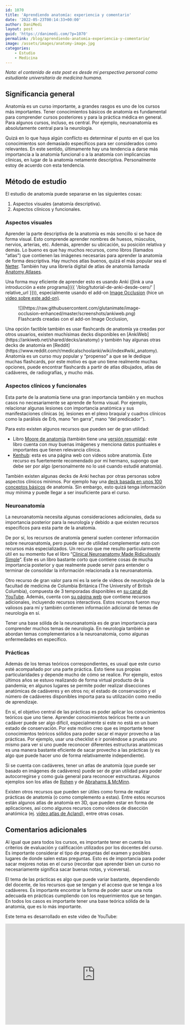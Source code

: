 ```yaml
---
id: 1070
title: 'Aprendiendo anatomía: experiencia y comentario'
date: '2022-05-23T00:14:33+00:00'
author: DaniMedi
layout: post
guid: 'https://danimedi.com/?p=1070'
permalink: /blog/aprendiendo-anatomia-experiencia-y-comentario/
image: /assets/images/anatomy-image.jpg
categories:
    - Estudio
    - Medicina
---
```


*Nota: el contenido de este post es desde mi perspectiva personal como estudiante universitario de medicina humana.*

## Significancia general

Anatomía es un curso importante, a grandes rasgos es uno de los cursos más importantes. Tener conocimientos básicos de anatomía es fundamental para comprender cursos posteriores y para la práctica médica en general. Para algunos cursos, incluso, es central. Por ejemplo, neuroanatomía es absolutamente central para la neurología.

Quizá en lo que haya algún conflicto es determinar el punto en el que los conocimientos son demasiado específicos para ser considerados como relevantes. En este sentido, últimamente hay una tendencia a darse más importancia a la anatomía funcional o a la anatomía con implicancias clínicas, en lugar de la anatomía netamente descriptiva. Personalmente estoy de acuerdo con esta tendencia.

## Método de estudio

El estudio de anatomía puede separarse en las siguientes cosas:

1. Aspectos visuales (anatomía descriptiva).
2. Aspectos clínicos y funcionales.

### Aspectos visuales

Aprender la parte descriptiva de la anatomía es más sencillo si se hace de forma visual. Esto comprende aprender nombres de huesos, músculos, nervios, arterias, etc. Además, aprender su ubicación, su posición relativa y demás. Lo bueno es que hay muchos recursos, como libros (llamados “atlas”) que contienen las imágenes necesarias para aprender la anatomía de forma descriptiva. Hay muchos atlas buenos, quizá el más popular sea el [Netter](https://www.amazon.com/Atlas-Human-Anatomy-Netter-Science/dp/0323393225). También hay una librería digital de atlas de anatomía llamada [Anatomy Atlases](https://www.anatomyatlases.org/).

Una forma muy eficiente de aprender esto es usando Anki ([link a una introducción a este programa]({{ '/blog/tutorial-de-anki-desde-cero/' | relative_url }})), especialmente usando el add-on [Image Occlusion](https://ankiweb.net/shared/info/1374772155) (hice un [video sobre este add-on)](https://youtu.be/qS027thPKP4).

<figure class="wp-block-image size-large">![](https://raw.githubusercontent.com/glutanimate/image-occlusion-enhanced/master/screenshots/ankiweb.png)<figcaption>Flashcards creadas con el add-on Image Occlusion,</figcaption></figure>Una opción factible también es usar flashcards de anatomía ya creadas por otros usuarios, existen muchísimas decks disponibles en [AnkiWeb](https://ankiweb.net/shared/decks/anatomy) y también hay algunas otras decks de anatomía en [Reddit](https://www.reddit.com/r/medicalschoolanki/wiki/index#wiki_anatomy). Anatomía es un curso muy popular y “propenso” a que se le dedique muchas flashcards, por este motivo es que uno tiene realmente muchas opciones, puede encontrar flashcards a partir de atlas dibujados, atlas de cadáveres, de radiografías, y mucho más.

### Aspectos clínicos y funcionales

Esta parte de la anatomía tiene una gran importancia también y en muchos casos no necesariamente se aprende de forma visual. Por ejemplo, relacionar algunas lesiones con importancia anatómica y sus manifestaciones clínicas (ej. lesiones en el plexo braquial y cuadros clínicos como la parálisis de Erb, mano “en garra”, mano “del predicador”).

Para esto existen algunos recursos que pueden ser de gran utilidad:

- Libro [Moore de anatomía](https://shop.lww.com/Moore-s-Clinically-Oriented-Anatomy/p/9781975154066) (también tiene una [versión resumida](https://shop.lww.com/Moore-s-Essential-Clinical-Anatomy/p/9781496369659)): este libro cuenta con muy buenas imágenes y menciona datos puntuales e importantes que tienen relevancia clínica.
- [Kenhub](https://www.kenhub.com/): esta es una página web con videos sobre anatomía. Este recurso es fuertemente recomendado por mi hermano, supongo que debe ser por algo (personalmente no lo usé cuando estudié anatomía).

También existen algunas decks de Anki hechas por otras personas sobre aspectos clínicos mínimos. Por ejemplo hay una [deck basada en unos 100 conceptos básicos](https://www.reddit.com/r/medicalschoolanki/comments/cnkw4c/100_concepts_anatomy_deck_cloze_style_469_cards/) de anatomía. Sin embargo, esto quizá tenga información muy mínima y puede llegar a ser insuficiente para el curso.

### Neuroanatomía

La neuroanatomía necesita algunas consideraciones adicionales, dada su importancia posterior para la neurología y debido a que existen recursos específicos para esta parte de la anatomía.

De por sí, los recursos de anatomía general suelen contener información sobre neuroanatomía, pero puede ser de utilidad complementar esto con recursos más especializados. Un recurso que me resulto particularmente útil en su momento fue el libro “[Clinical Neuroanatomy Made Ridiculously Simple](https://www.amazon.com/Clinical-Neuroanatomy-Made-Ridiculously-Simple/dp/1935660195)“. Este es un libro bastante corto que contiene cosas de mucha importancia posterior y que realmente puede servir para entender o terminar de consolidar la información relacionada a la neuroanatomía.

Otro recurso de gran valor para mí es la serie de videos de neurología de la facultad de medicina de Columbia Británica (The University of British Columbia), compuesta de 3 temporadas disponibles en [su canal de YouTube](https://www.youtube.com/c/ubcmedvid). Además, cuenta con [su página web](https://www.neuroanatomy.ca/) que contiene recursos adicionales, incluyendo recursos interactivos. Estos recursos fueron muy valiosos para mí y también contienen información adicional de temas de neurología en sí.

Tener una base sólida de la neuroanatomía es de gran importancia para comprender muchos temas de neurología. En neurología también se abordan temas complementarios a la neuroanatomía, como algunas enfermedades en específico.

### Prácticas

Además de los temas teóricos correspondientes, es usual que este curso esté acompañado por una parte práctica. Esto tiene sus propias particularidades y depende mucho de cómo se realice. Por ejemplo, estos últimos años se estuvo realizando de forma virtual producto de la pandemia; en algunos lugares se permite poder realizar disecciones anatómicas de cadáveres y en otros no; el estado de conservación y el número de cadáveres disponibles importa para su utilización como medio de aprendizaje.

En sí, el objetivo central de las prácticas es poder aplicar los conocimientos teóricos que uno tiene. Aprender conocimientos teóricos frente a un cadáver puede ser algo difícil, especialmente si este no está en un buen estado de conservación. Por este motivo creo que es importante tener conocimientos teóricos sólidos para poder sacar el mayor provecho a las prácticas. Por ejemplo, usar una checklist e ir poniéndose a prueba uno mismo para ver si uno puede reconocer diferentes estructuras anatómicas es una manera bastante eficiente de sacar provecho a las prácticas (y es algo que puede hacer uno de forma relativamente independiente).

Si se cuenta con cadáveres, tener un atlas de anatomía (que puede ser basado en imágenes de cadáveres) puede ser de gran utilidad para poder autocorregirse y como guía general para reconocer estructuras. Algunos ejemplos son los atlas de [Rohen](https://www.amazon.com/Anatomy-Photographic-Atlas-Color-Study/dp/1451193181) y de [Abrahams &amp; McMinn](https://www.elsevier.com/books/abrahams-and-mcminns-clinical-atlas-of-human-anatomy/abrahams/978-0-7020-7332-8).

Existen otros recursos que pueden ser útiles como forma de realizar prácticas de anatomía (o como complemento a estas). Entre estos recursos están algunos atlas de anatomía en 3D, que pueden estar en forma de aplicaciones, así como algunos recursos como videos de disección anatómica (ej. [video atlas de Acland](https://aclandanatomy.com/)), entre otras cosas.

## Comentarios adicionales

Al igual que para todos los cursos, es importante tener en cuenta los criterios de evaluación y calificación utilizados por los docentes del curso. Es importante considerar el tipo de preguntas del examen y posibles lugares de donde salen estas preguntas. Esto es de importancia para poder sacar mejores notas en el curso (recordar que aprender bien un curso no necesariamente significa sacar buenas notas, y viceversa).

El tema de las prácticas es algo que puede variar bastante, dependiendo del docente, de los recursos que se tengan y el acceso que se tenga a los cadáveres. Es importante encontrar la forma de poder sacar una nota adecuada en prácticas cumpliendo con los requerimientos que se tengan. En todos los casos es importante tener una base teórica sólida de la anatomía, que es lo más importante.

Este tema es desarrollado en este video de YouTube:

<iframe width="560" height="315" src="https://www.youtube.com/embed/8XkYakPAokI?si=8fbTiDzWI9ixtlmi" title="YouTube video player" frameborder="0" allow="accelerometer; autoplay; clipboard-write; encrypted-media; gyroscope; picture-in-picture; web-share" referrerpolicy="strict-origin-when-cross-origin" allowfullscreen></iframe>
